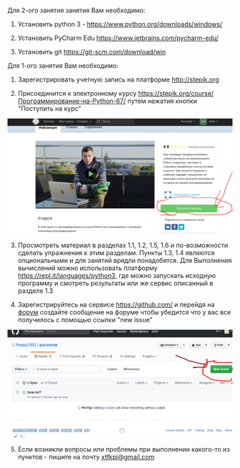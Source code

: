 Для 2-ого занятия занятия Вам необходимо:

1. Установить python 3 - https://www.python.org/downloads/windows/

2. Установить PyCharm Edu https://www.jetbrains.com/pycharm-edu/

3. Установить git https://git-scm.com/download/win

Для 1-ого занятия Вам необходимо:

1. Зарегистрировать учетную запись на платформе <a href="http://stepik.org">http://stepik.org</a>

2. Присоединится к электронному курсу https://stepik.org/course/Программирование-на-Python-67/ путем нажатия кнопки "Поступить на курс"
<img src="join.png" alt="screenshot of stepic">

3. Просмотреть материал в разделах 1.1, 1.2, 1.5, 1.6 и по-возможности сделать упражнения к этим разделам. Пункты 1.3, 1.4 являются опциональными и для занятий врядли понадобятся. Для Выполнения вычислений можно использовать платформу <a href="https://repl.it/languages/python3"> https://repl.it/languages/python3</a>, где можно запускать исходную программу и смотреть результаты или же сервис описанный в разделе 1.3

4. Зарегистрируйтесь на сервисе <a href="https://github.com/">https://github.com/</a> и перейдя на <a href="https://github.com/freepy1991/pycourse/issues">форум</a>  создайте сообщение на форуме чтобы убедится что у вас все получилось с помощью ссылки "new issue"
<img src="newissue.png">

5. Если возникли вопросы или проблемы при выполнении какого-то из пунктов - пишите на почту xtfkpi@gmail.com

